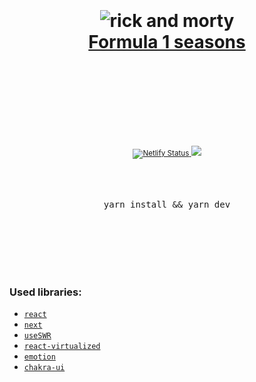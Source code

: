 <div align="center">
  <h1>
    <br/>
    <br/>
    <img src="./public/f1.png" alt="rick and morty" />
    <br />
    <a href="https://determined-franklin-e791f1.netlify.app/" target="_blank">
        Formula 1 seasons
    </a>
    <br />
    <br />
    <br />
    <br />
  </h1>
  <sup>
     <br />
     <br />
        <a href="https://app.netlify.com/sites/determined-franklin-e791f1/deploys">
            <img src="https://api.netlify.com/api/v1/badges/60bb490d-52e3-4069-87e2-9f346c657cfa/deploy-status" alt="Netlify Status" />
      </a>
      <a href="https://codecov.io/gh/alirezavalizade/f1">
        <img src="https://codecov.io/gh/alirezavalizade/f1/branch/master/graph/badge.svg" />
      </a>
  </sup>
  <br />
  <br />
  <br />
  <br />
  <pre>yarn install && yarn dev</pre>
  <br />
  <br />
  <br />
  <br />
  <br />
</div>

### Used libraries:

- [`react`](https://github.com/facebook/react)
- [`next`](https://github.com/vercel/next.js/)
- [`useSWR`](https://github.com/vercel/swr)
- [`react-virtualized`](https://github.com/bvaughn/react-virtualized)
- [`emotion`](https://github.com/emotion-js/emotion)
- [`chakra-ui`](https://github.com/chakra-ui/chakra-ui)
